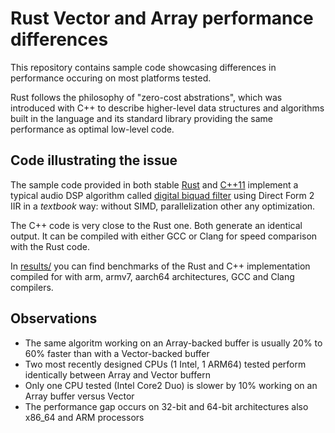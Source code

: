 # Rust Vector and Array performance differences
This repository contains sample code showcasing differences in performance
occuring on most platforms tested.

Rust follows the philosophy of "zero-cost abstrations", which was introduced
with C++ to describe higher-level data structures and algorithms built in the
language and its standard library providing the same performance as optimal
low-level code.

## Code illustrating the issue
The sample code provided in both stable
[Rust](https://github.com/supercurio/rust-vec-array-perf/tree/master/rust) and
[C++11](https://github.com/supercurio/rust-vec-array-perf/tree/master/cpp)
implement a typical audio DSP algorithm called
[digital biquad filter](https://en.wikipedia.org/wiki/Digital_biquad_filter)
using Direct Form 2 IIR in a _textbook_ way: without SIMD, parallelization
other any optimization.

The C++ code is very close to the Rust one. Both generate an identical output.
It can be compiled with either GCC or Clang for speed comparison with the Rust
code.

In [results/](https://github.com/supercurio/rust-vec-array-perf/tree/master/results)
you can find benchmarks of the Rust and C++ implementation compiled for with
arm, armv7, aarch64 architectures, GCC and Clang compilers.

## Observations
* The same algoritm working on an Array-backed buffer is usually 20% to 60%
  faster than with a Vector-backed buffer
* Two most recently designed CPUs (1 Intel, 1 ARM64) tested perform
  identically between Array and Vector buffern
* Only one CPU tested (Intel Core2 Duo) is slower by 10% working on an Array
  buffer versus Vector
* The performance gap occurs on 32-bit and 64-bit architectures also x86_64
  and ARM processors

